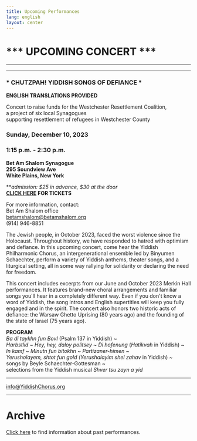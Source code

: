 ```yaml
---
title: Upcoming Performances
lang: english
layout: center
---
```


# *** UPCOMING CONCERT ***

_____

*********

### * CHUTZPAH! YIDDISH SONGS OF DEFIANCE *  

**ENGLISH TRANSLATIONS PROVIDED**  

Concert to raise funds for the Westchester Resettlement Coalition,  
a project of six local Synagogues  
supporting resettlement of refugees in Westchester County  

### Sunday, December 10, 2023  
### 1:15 p.m. - 2:30 p.m.

**Bet Am Shalom Synagogue  
295 Soundview Ave  
White Plains, New York**

**_admission: $25 in advance, $30 at the door_  
**[CLICK HERE](https://betamshalom.org/yiddishchorus/) FOR TICKETS**  

For more information, contact:  
Bet Am Shalom office  
[betamshalom@betamshalom.org](mailto:betamshalom@betamshalom.org)  
(914) 946-8851  

The Jewish people, in October 2023, faced the worst violence since the Holocaust. Throughout history, we have responded to hatred with optimism and defiance. In this upcoming concert, come hear the Yiddish Philharmonic Chorus, an intergenerational ensemble led by Binyumen Schaechter, perform a variety of Yiddish anthems, theater songs, and a liturgical setting, all in some way rallying for solidarity or declaring the need for freedom.  

This concert includes excerpts from our June and October 2023 Merkin Hall performances.  It features brand-new choral arrangements and familiar songs you'll hear in a completely different way. Even if you don't know a word of Yiddish, the song intros and English supertitles will keep you fully engaged and in the spirit. The concert also honors two historic acts of defiance: the Warsaw Ghetto Uprising (80 years ago) and the founding of the state of Israel (75 years ago).  

**PROGRAM**  
*Ba di taykhn fun Bovl* (Psalm 137 in Yiddish) ~  
*Harbstlid ~ Hey, hey, daloy politsey ~ Di hofenung* (*Hatikvah* in Yiddish) ~  
*In kamf ~ Minutn fun bitokhn ~ Partizaner-himen* ~  
*Yerusholayem, shtot fun gold (Yerushalayim shel zahav* in Yiddish) ~  
songs by Beyle Schaechter-Gottesman ~  
selections from the Yiddish musical *Shver tsu zayn a yid*  

*********

[info@YiddishChorus.org](mailto:info@yiddishchorus.org)  

_____

# Archive

[Click here](concerts_archive.html) to find information about past performances.
